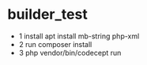 # builder_test
* 1 install apt install mb-string php-xml
* 2 run composer install
* 3 php vendor/bin/codecept run
